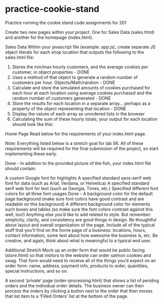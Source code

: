 # practice-cookie-stand
Practice running the cookie stand code assignments for 201

Create two new pages within your project. One for Sales Data (sales.html) and another for the homepage (index.html).

Sales Data
Within your javascript file (example: app.js), create separate JS object literals for each shop location that outputs the following to the sales.html file:

1)  Stores the min/max hourly customers, and the average cookies per customer, in object properties - DONE
2)  Uses a method of that object to generate a random number of customers per hour. Objects/Math/random - DONE
3)  Calculate and store the simulated amounts of cookies purchased for each hour at each location using average cookies purchased and the random number of customers generated - DONE
4)  Store the results for each location in a separate array… perhaps as a property of the object representing that location - DONE
5)  Display the values of each array as unordered lists in the browser
6)  Calculating the sum of these hourly totals; your output for each location should look like this:

Home Page
Read below for the requirements of your index.html page.

Note: Everything listed below is a stretch goal for lab 06. All of these requirements will be required for the final submission of the project, so start implementing these early.

Done - In addition to the provided picture of the fish, your index.html file should contain:

A custom Google font for highlights
A specified standard sans-serif web font for data (such as Arial, Verdana, or Helvetica)
A specified standard serif web font for text (such as Georgia, Times, etc.)
Specified different font colors for all three font usages
Done - A background color for the default page background (make sure font colors have good contrast and are readable on this background)
A different background color for elements such boxes and tables (so make sure the font colors contrast against this well, too!)
Anything else you’d like to add related to style. But remember: simplicity, clarity, and consistency are good things in design.
Be thoughtful about layout and overall organization of the page.
Include all of the typical stuff that you’ll find on the home page of a business: locations, hours, contact information, some text about how awesome the business is, etc. Be creative, and again, think about what is meaningful to a typical end user.

Additional Stretch
Mock up an order form that would be public facing (store.html) so that visitors to the website can order salmon cookies and swag. That form would need to receive all of the things you’d expect on an order form: name, address, payment info, products to order, quantities, special instructions, and so on.

A second ‘private’ page (order-processing.html) that shows a list of pending orders and the individual order details. The business owner can then process the orders by clicking a button next to the order that then moves that list item to a ‘Filled Orders’ list at the bottom of the page.